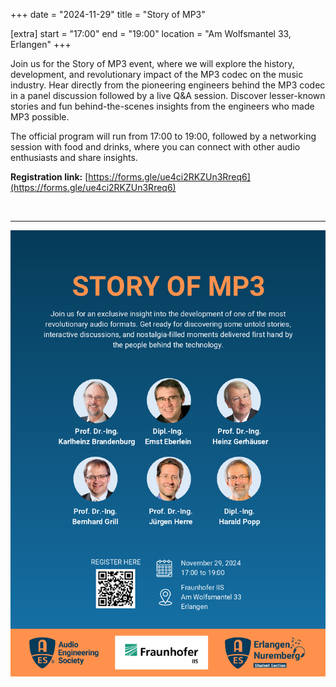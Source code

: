 +++
date = "2024-11-29"
title = "Story of MP3"

[extra]
start = "17:00"
end = "19:00"
location = "Am Wolfsmantel 33, Erlangen"
+++

Join us for the Story of MP3 event, where we will explore the history, 
development, and revolutionary impact of the MP3 codec on the music 
industry. Hear directly from the pioneering engineers behind the MP3 
codec in a panel discussion followed by a live Q&A session. Discover 
lesser-known stories and fun behind-the-scenes insights from the 
engineers who made MP3 possible.

<!-- show more -->

The official program will run from 17:00 to 19:00, followed by a 
networking session with food and drinks, where you can connect with 
other audio enthusiasts and share insights.

<b>Registration link:</b> [https://forms.gle/ue4ci2RKZUn3Rreq6](https://forms.gle/ue4ci2RKZUn3Rreq6)

<br /><hr />

![Story of MP3](./poster.png)



